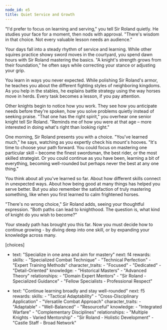 ```yaml
---
node_id: e5
title: Quiet Service and Growth
---
```


"I'd prefer to focus on learning and serving," you tell Sir Roland quietly. He studies your face for a moment, then nods with approval. "There's wisdom in that choice. Not every valuable lesson needs an audience."

Your days fall into a steady rhythm of service and learning. While other squires practice showy sword moves in the courtyard, you spend dawn hours with Sir Roland mastering the basics. "A knight's strength grows from their foundation," he often says while correcting your stance or adjusting your grip.

You learn in ways you never expected. While polishing Sir Roland's armor, he teaches you about the different fighting styles of neighboring kingdoms. As you help in the stables, he explains battle strategy using the way horses move in herds. Every task becomes a lesson, if you pay attention.

Other knights begin to notice how you work. They see how you anticipate needs before they're spoken, how you solve problems quietly instead of seeking praise. "That one has the right spirit," you overhear one senior knight tell Sir Roland. "Reminds me of how you were at that age – more interested in doing what's right than looking right."

One morning, Sir Roland presents you with a choice. "You've learned much," he says, watching as you expertly check his mount's hooves. "It's time to choose your path forward. You could focus on mastering one particular skill – become the finest swordsman, the best rider, or the most skilled strategist. Or you could continue as you have been, learning a bit of everything, becoming well-rounded but perhaps never the best at any one thing."

You think about all you've learned so far. About how different skills connect in unexpected ways. About how being good at many things has helped you serve better. But you also remember the satisfaction of truly mastering something, like when you first learned to calm frightened horses.

"There's no wrong choice," Sir Roland adds, seeing your thoughtful expression. "Both paths can lead to knighthood. The question is, what kind of knight do you wish to become?"

Your steady path has brought you this far. Now you must decide how to continue growing - by diving deep into one skill, or by expanding your knowledge across many.

[choices]
- text: "Specialize in one area and aim for mastery"
  next: f4
  rewards:
    skills: 
      - "Specialized Combat Technique"
      - "Technical Perfection"
      - "Expert Training Methods"
    character_traits:
      - "Focused"
      - "Dedicated"
      - "Detail-Oriented"
    knowledge:
      - "Historical Masters"
      - "Advanced Theory"
    relationships:
      - "Domain Expert Mentors"
      - "Sir Roland - Specialized Guidance"
      - "Fellow Specialists - Professional Respect"

- text: "Continue learning broadly and stay well-rounded"
  next: f5
  rewards:
    skills: 
      - "Tactical Adaptability"
      - "Cross-Disciplinary Application"
      - "Versatile Combat Approach"
    character_traits:
      - "Adaptable"
      - "Well-Balanced"
      - "Resourceful"
    knowledge:
      - "Integrated Warfare"
      - "Complementary Disciplines"
    relationships:
      - "Multiple Knights - Varied Mentorship"
      - "Sir Roland - Holistic Development"
      - "Castle Staff - Broad Network"